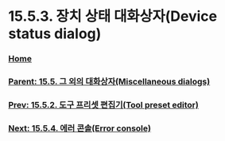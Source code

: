 # 15.5.3. 장치 상태 대화상자(Device status dialog)

### [Home](./00-home.md)
### [Parent: 15.5. 그 외의 대화상자(Miscellaneous dialogs)](./15-05-00-miscellaneous-dialogs.md)
### [Prev: 15.5.2. 도구 프리셋 편집기(Tool preset editor)](./15-05-02-00-tool-preset-editor.md)
### [Next: 15.5.4. 에러 콘솔(Error console)](./15-05-04-error-console.md)
